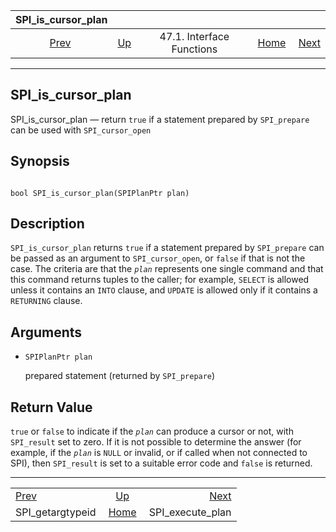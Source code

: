 <!--?xml version="1.0" encoding="UTF-8" standalone="no"?-->

|                 SPI\_is\_cursor\_plan                 |                                                      |                           |                                                       |                                                       |
| :---------------------------------------------------: | :--------------------------------------------------- | :-----------------------: | ----------------------------------------------------: | ----------------------------------------------------: |
| [Prev](spi-spi-getargtypeid.html "SPI_getargtypeid")  | [Up](spi-interface.html "47.1. Interface Functions") | 47.1. Interface Functions | [Home](index.html "PostgreSQL 17devel Documentation") |  [Next](spi-spi-execute-plan.html "SPI_execute_plan") |

***

## SPI\_is\_cursor\_plan

SPI\_is\_cursor\_plan — return `true` if a statement prepared by `SPI_prepare` can be used with `SPI_cursor_open`

## Synopsis

```

bool SPI_is_cursor_plan(SPIPlanPtr plan)
```

## Description

`SPI_is_cursor_plan` returns `true` if a statement prepared by `SPI_prepare` can be passed as an argument to `SPI_cursor_open`, or `false` if that is not the case. The criteria are that the *`plan`* represents one single command and that this command returns tuples to the caller; for example, `SELECT` is allowed unless it contains an `INTO` clause, and `UPDATE` is allowed only if it contains a `RETURNING` clause.

## Arguments

* `SPIPlanPtr plan`

    prepared statement (returned by `SPI_prepare`)

## Return Value

`true` or `false` to indicate if the *`plan`* can produce a cursor or not, with `SPI_result` set to zero. If it is not possible to determine the answer (for example, if the *`plan`* is `NULL` or invalid, or if called when not connected to SPI), then `SPI_result` is set to a suitable error code and `false` is returned.

***

|                                                       |                                                       |                                                       |
| :---------------------------------------------------- | :---------------------------------------------------: | ----------------------------------------------------: |
| [Prev](spi-spi-getargtypeid.html "SPI_getargtypeid")  |  [Up](spi-interface.html "47.1. Interface Functions") |  [Next](spi-spi-execute-plan.html "SPI_execute_plan") |
| SPI\_getargtypeid                                     | [Home](index.html "PostgreSQL 17devel Documentation") |                                    SPI\_execute\_plan |
